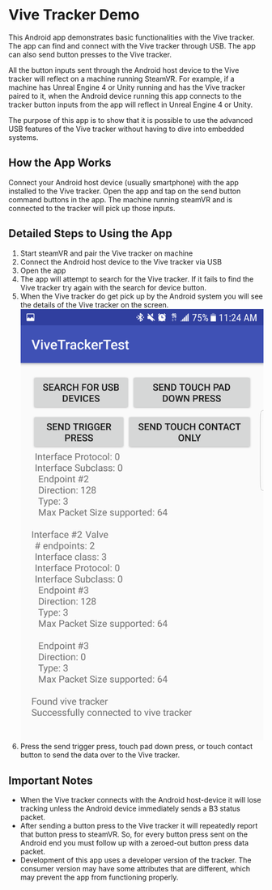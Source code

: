# Vive Tracker Demo
This Android app demonstrates basic functionalities with the Vive tracker. The app can find and connect with the Vive tracker through USB. The app can also send button presses to the Vive tracker. 

All the button inputs sent through the Android host device to the Vive tracker will reflect on a machine running SteamVR. For example, if a machine has Unreal Engine 4 or Unity running and has the Vive tracker paired to it, when the Android device running this app connects to the tracker button inputs from the app will reflect in Unreal Engine 4 or Unity.

The purpose of this app is to show that it is possible to use the advanced USB features of the Vive tracker without having to dive into embedded systems.

## How the App Works
Connect your Android host device (usually smartphone) with the app installed to the Vive tracker. Open the app and tap on the send button command buttons in the app. The machine running steamVR and is connected to the tracker will pick up those inputs.

## Detailed Steps to Using the App
1. Start steamVR and pair the Vive tracker on machine
2. Connect the Android host device to the Vive tracker via USB
3. Open the app
4. The app will attempt to search for the Vive tracker. If it fails to find the Vive tracker try again with the search for device button.
5. When the Vive tracker do get pick up by the Android system you will see the details of the Vive tracker on the screen.
![Vive Tracker Connect](/img/vive-tracker-connected.png)
6. Press the send trigger press, touch pad down press, or touch contact button to send the data over to the Vive tracker.

## Important Notes
* When the Vive tracker connects with the Android host-device it will lose tracking unless the Android device immediately sends a B3 status packet.
* After sending a button press to the Vive tracker it will repeatedly report that button press to steamVR. So, for every button press sent on the Android end you must follow up with a zeroed-out button press data packet.
* Development of this app uses a developer version of the tracker. The consumer version may have some attributes that are different, which may prevent the app from functioning properly.